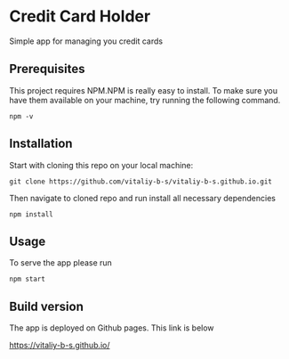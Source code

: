 # Credit Card Holder

Simple app for managing you credit cards

## Prerequisites

This project requires NPM.NPM is really easy to install. To make sure you have them available on your machine, try
running the following command.

```
npm -v 
```

## Installation

Start with cloning this repo on your local machine:

```
git clone https://github.com/vitaliy-b-s/vitaliy-b-s.github.io.git

```

Then navigate to cloned repo and run install all necessary dependencies

```
npm install
```

## Usage

To serve the app please run

```
npm start
```

## Build version

The app is deployed on Github pages. This link is below

https://vitaliy-b-s.github.io/


